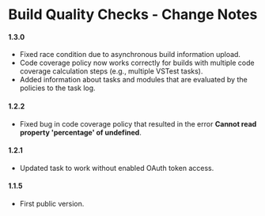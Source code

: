 # Build Quality Checks - Change Notes

#### 1.3.0
- Fixed race condition due to asynchronous build information upload.
- Code coverage policy now works correctly for builds with multiple code coverage calculation steps (e.g., multiple VSTest tasks).
- Added information about tasks and modules that are evaluated by the policies to the task log.

#### 1.2.2
- Fixed bug in code coverage policy that resulted in the error **Cannot read property 'percentage' of undefined**.

#### 1.2.1
- Updated task to work without enabled OAuth token access.

#### 1.1.5
- First public version.